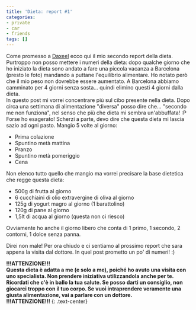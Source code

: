 ```yaml
---
title: 'Dieta: report #1'
categories:
- private
- car
- friends
tags: []
---
```

Come promesso a [Daxeel](http://www.daxeel.it/) ecco qui il mio secondo report
della dieta.  
Purtroppo non posso mettere i numeri della dieta: dopo qualche giorno che ho
iniziato la dieta sono andato a fare una piccola vacanza a Barcelona (presto
le foto) mandando a puttane l'equilibrio alimentare. Ho notato però che il mio
peso non dovrebbe essere aumentato. A Barcelona abbiamo camminato per 4 giorni
senza sosta... quindi elimino questi 4 giorni dalla dieta.  
In questo post mi vorrei concentrare più sul cibo presente nella dieta. Dopo
circa una settimana di alimentazione "diversa" posso dire che... "secondo me
non funziona", nel senso che più che dieta mi sembra un'abbuffata! :P Forse ho
esagerato! Scherzi a parte, devo dire che questa dieta mi lascia sazio ad ogni
pasto. Mangio 5 volte al giorno:

  * Prima colazione
  * Spuntino metà mattina
  * Pranzo
  * Spuntino metà pomeriggio
  * Cena
  
Non elenco tutto quello che mangio ma vorrei precisare la base dietetica che
regge questa dieta:

  * 500g di frutta al giorno
  * 6 cucchiaini di olio extravergine di oliva al giorno
  * 125g di yogurt magro al giorno (1 barattolino)
  * 120g di pane al giorno
  * 1,5lt di acqua al giorno (questa non ci riesco)
  
Ovviamente ho anche il giorno libero che conta di 1 primo, 1 secondo, 2
contorni, 1 dolce senza panna.

Direi non male! Per ora chiudo e ci sentiamo al prossimo report che sara
appena la visita dal dottore. In quel post prometto un po' di numeri! :)

**!!!ATTENZIONE!!!  
Questa dieta è adatta a me (e solo a me), poiché ho avuto una visita con uno
specialista. Non prendere iniziativa utilizzandola anche per te. Ricordati che
c'è in ballo la tua salute. Se posso darti un consiglio, non giocarci troppo
con il tuo corpo. Se vuoi intraprendere veramente una giusta alimentazione,
vai a parlare con un dottore.  
!!!ATTENZIONE!!!**
{: .text-center}

